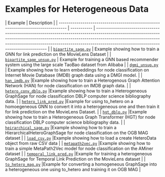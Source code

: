 # Examples for Heterogeneous Data

| Example                                                                            | Description                                                                                                                                                                                                                                                                                                    |
| ---------------------------------------------------------------------------------- | ----------- | ----------------------------------------------------------------------------------------------------------------------------------------------------------------------------------------------------------------------------------------------------------------------------------------------- |
| [`bipartite_sage.py`](./bipartite_sage.py)                                         | Example showing how to train a GNN for link prediction on the MovieLens Dataset                                                                                                                                                                                                                                |
| [`bipartite_sage_unsup.py`](./bipartite_sage_unsup.py)                             | Example for training a GNN based recommender system using the large scale TaoBao dataset from Alibaba                                                                                                                                                                                                          |
| [`dgmi_unsup.py`](./dgmi_unsup.py)                                                 | Example showing how to learn embeddings for node classification on Internet Movie Database (IMDB) graph data using a DMGI model.                                                                                                                                                                      |
| [`han_imdb.py`](./han_imdb.py)                                                     |Example showing how to train a Heterogenous Graph Attention Network (HAN) for node classification on IMDB graph data.                                                                                                                                                                                            |
| [`hetero_conv_dblp.py`](./hetero_conv_dblp.py)                                     |Example showing how to train a Heterogeneous GraphSage for node classification DBLP computer science bibliography data.                                                                                                                                                                                         |
| [`hetero_link_pred.py`](./hetero_link_pred.py)                                     |Example for using to_hetero on a homoegeneous GNN to convert it into a heterogeneous one and then train it for link prediction on the MovieLens Dataset.                                                                                                                                                  |
| [`hgt_dblp.py`](./hgt_dblp.py)                                                     |Example showing how to train a Heterogeneous Graph Transformer (HGT) for node classification DBLP computer science bibliography data.                                                                                                                                                                   |
| [`heirarchical_sage.py`](./heirarchical_sage.py)                                   |Example showing how to train a HierarchicalHeteroGraphSage for node classification on the OGB MAG dataset                                                                                                                                                                                                       |
| [`load_csv.py`](./load_csv.py)                                                     |Example showing how to load a create HeteroData object from raw CSV data                                                                                                                                                                                                                                         |
| [`metapath2vec.py`](./metapath2vec.py)                                             |Example showing how to train a simple MetaPath2Vec model for node classification on the AMiner dataset                                                                                                                                                                                                        | 
| [`temporal_link_pred.py`](./temporal_link_pred.py)                                  |Example for training a heterogeneous GraphSage for Temporal Link Prediction on the MovieLens dataset                                                                                                                                                                                                    |
| [`to_hetero_mag.py`](./to_hetero_mag.py)                                            |Example for converting a homogeneous GraphSage into a heterogeneous one using to_hetero and training it on OGB MAG                                                                                                                                                                                         |